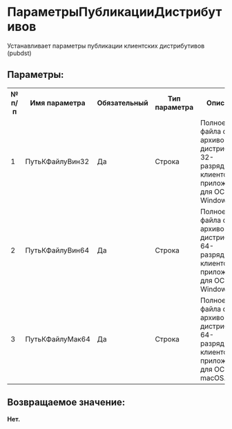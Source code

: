 ﻿
<h1>ПараметрыПубликацииДистрибутивов</h1>
<p class="funcdesc">Устанавливает параметры публикации клиентских дистрибутивов (pubdst)<br /></p><h2>Параметры:</h2><table>
<tr>
  <th height="16" width="10%"><b>№ п/п</b></th>
  <th height="16" width="20%"><b>Имя параметра</b></th>
  <th height="16" width="10%"><b>Обязательный</b></th>
  <th height="16" width="20%"><b>Тип параметра</b></th>
  <th height="16" width="40%"><b>Описание</b></th>	
</tr><tr>
  <td >1</td>
  <td >ПутьКФайлуВин32</td>
  <td >Да</td>
  <td >Строка</td>
  <td >Полное имя файла с архивом дистрибутива
32-разрядного клиентского приложения для ОС Windows.</td>	
</tr><tr>
  <td >2</td>
  <td >ПутьКФайлуВин64</td>
  <td >Да</td>
  <td >Строка</td>
  <td >Полное имя файла с архивом дистрибутива
64-разрядного клиентского приложения для ОС Windows.</td>	
</tr><tr>
  <td >3</td>
  <td >ПутьКФайлуМак64</td>
  <td >Да</td>
  <td >Строка</td>
  <td >Полное имя файла с архивом дистрибутива
64-разрядного клиентского приложения для ОС macOS.</td>	
</tr></table><h2>Возвращаемое значение:</h2>
<b>Нет. </b><br />
